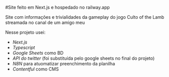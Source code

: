 #Site feito em Next.js e hospedado no railway.app

Site com informações e trivialidades da gameplay do jogo Culto of the Lamb streamada no canal de um amigo meu

Nesse projeto usei: 
- *Next.js*
- *Typescript*
- *Google Sheets* como BD
- *API do twitter* (foi substituída pelo google sheets no final do projeto)
- *N8N* para atuomatizar preenchimento da planilha
- *Contentful* como CMS  